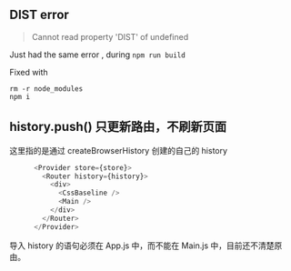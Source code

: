 ## DIST error

> Cannot read property 'DIST' of undefined

Just had the same error , during `npm run build`

Fixed with

```
rm -r node_modules
npm i
```


## history.push() 只更新路由，不刷新页面

这里指的是通过 createBrowserHistory 创建的自己的 history

```js
      <Provider store={store}>
        <Router history={history}>
          <div>
            <CssBaseline />
            <Main />
          </div>
        </Router>
      </Provider>
```

导入 history 的语句必须在 App.js 中，而不能在 Main.js 中，目前还不清楚原由。
